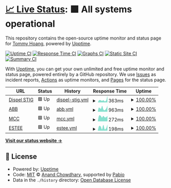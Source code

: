 # [📈 Live Status](https://thoangdev.github.io/dispel-uptime): <!--live status--> **🟩 All systems operational**

This repository contains the open-source uptime monitor and status page for [Tommy Hoang](https://thoangdev.github.io/dispel-uptime), powered by [Upptime](https://github.com/upptime/upptime).

[![Uptime CI](https://github.com/thoangdev/dispel-uptime/workflows/Uptime%20CI/badge.svg)](https://github.com/thoangdev/dispel-uptime/actions?query=workflow%3A%22Uptime+CI%22)
[![Response Time CI](https://github.com/thoangdev/dispel-uptime/workflows/Response%20Time%20CI/badge.svg)](https://github.com/thoangdev/dispel-uptime/actions?query=workflow%3A%22Response+Time+CI%22)
[![Graphs CI](https://github.com/thoangdev/dispel-uptime/workflows/Graphs%20CI/badge.svg)](https://github.com/thoangdev/dispel-uptime/actions?query=workflow%3A%22Graphs+CI%22)
[![Static Site CI](https://github.com/thoangdev/dispel-uptime/workflows/Static%20Site%20CI/badge.svg)](https://github.com/thoangdev/dispel-uptime/actions?query=workflow%3A%22Static+Site+CI%22)
[![Summary CI](https://github.com/thoangdev/dispel-uptime/workflows/Summary%20CI/badge.svg)](https://github.com/thoangdev/dispel-uptime/actions?query=workflow%3A%22Summary+CI%22)

With [Upptime](https://upptime.js.org), you can get your own unlimited and free uptime monitor and status page, powered entirely by a GitHub repository. We use [Issues](https://github.com/thoangdev/dispel-uptime/issues) as incident reports, [Actions](https://github.com/thoangdev/dispel-uptime/actions) as uptime monitors, and [Pages](https://thoangdev.github.io/dispel-uptime) for the status page.

<!--start: status pages-->
<!-- This summary is generated by Upptime (https://github.com/upptime/upptime) -->
<!-- Do not edit this manually, your changes will be overwritten -->
<!-- prettier-ignore -->
| URL | Status | History | Response Time | Uptime |
| --- | ------ | ------- | ------------- | ------ |
| <img alt="" src="https://icons.duckduckgo.com/ip3/dashboard.dispel.io.ico" height="13"> [Dispel STIG](https://dashboard.dispel.io/) | 🟩 Up | [dispel-stig.yml](https://github.com/thoangdev/dispel-uptime/commits/HEAD/history/dispel-stig.yml) | <details><summary><img alt="Response time graph" src="./graphs/dispel-stig/response-time-week.png" height="20"> 363ms</summary><br><a href="https://thoangdev.github.io/dispel-uptime/history/dispel-stig"><img alt="Response time 266" src="https://img.shields.io/endpoint?url=https%3A%2F%2Fraw.githubusercontent.com%2Fthoangdev%2Fdispel-uptime%2FHEAD%2Fapi%2Fdispel-stig%2Fresponse-time.json"></a><br><a href="https://thoangdev.github.io/dispel-uptime/history/dispel-stig"><img alt="24-hour response time 225" src="https://img.shields.io/endpoint?url=https%3A%2F%2Fraw.githubusercontent.com%2Fthoangdev%2Fdispel-uptime%2FHEAD%2Fapi%2Fdispel-stig%2Fresponse-time-day.json"></a><br><a href="https://thoangdev.github.io/dispel-uptime/history/dispel-stig"><img alt="7-day response time 363" src="https://img.shields.io/endpoint?url=https%3A%2F%2Fraw.githubusercontent.com%2Fthoangdev%2Fdispel-uptime%2FHEAD%2Fapi%2Fdispel-stig%2Fresponse-time-week.json"></a><br><a href="https://thoangdev.github.io/dispel-uptime/history/dispel-stig"><img alt="30-day response time 274" src="https://img.shields.io/endpoint?url=https%3A%2F%2Fraw.githubusercontent.com%2Fthoangdev%2Fdispel-uptime%2FHEAD%2Fapi%2Fdispel-stig%2Fresponse-time-month.json"></a><br><a href="https://thoangdev.github.io/dispel-uptime/history/dispel-stig"><img alt="1-year response time 266" src="https://img.shields.io/endpoint?url=https%3A%2F%2Fraw.githubusercontent.com%2Fthoangdev%2Fdispel-uptime%2FHEAD%2Fapi%2Fdispel-stig%2Fresponse-time-year.json"></a></details> | <details><summary><a href="https://thoangdev.github.io/dispel-uptime/history/dispel-stig">100.00%</a></summary><a href="https://thoangdev.github.io/dispel-uptime/history/dispel-stig"><img alt="All-time uptime 100.00%" src="https://img.shields.io/endpoint?url=https%3A%2F%2Fraw.githubusercontent.com%2Fthoangdev%2Fdispel-uptime%2FHEAD%2Fapi%2Fdispel-stig%2Fuptime.json"></a><br><a href="https://thoangdev.github.io/dispel-uptime/history/dispel-stig"><img alt="24-hour uptime 100.00%" src="https://img.shields.io/endpoint?url=https%3A%2F%2Fraw.githubusercontent.com%2Fthoangdev%2Fdispel-uptime%2FHEAD%2Fapi%2Fdispel-stig%2Fuptime-day.json"></a><br><a href="https://thoangdev.github.io/dispel-uptime/history/dispel-stig"><img alt="7-day uptime 100.00%" src="https://img.shields.io/endpoint?url=https%3A%2F%2Fraw.githubusercontent.com%2Fthoangdev%2Fdispel-uptime%2FHEAD%2Fapi%2Fdispel-stig%2Fuptime-week.json"></a><br><a href="https://thoangdev.github.io/dispel-uptime/history/dispel-stig"><img alt="30-day uptime 100.00%" src="https://img.shields.io/endpoint?url=https%3A%2F%2Fraw.githubusercontent.com%2Fthoangdev%2Fdispel-uptime%2FHEAD%2Fapi%2Fdispel-stig%2Fuptime-month.json"></a><br><a href="https://thoangdev.github.io/dispel-uptime/history/dispel-stig"><img alt="1-year uptime 100.00%" src="https://img.shields.io/endpoint?url=https%3A%2F%2Fraw.githubusercontent.com%2Fthoangdev%2Fdispel-uptime%2FHEAD%2Fapi%2Fdispel-stig%2Fuptime-year.json"></a></details>
| <img alt="" src="https://icons.duckduckgo.com/ip3/secureremote.abb.com.ico" height="13"> [ABB](https://secureremote.abb.com/) | 🟩 Up | [abb.yml](https://github.com/thoangdev/dispel-uptime/commits/HEAD/history/abb.yml) | <details><summary><img alt="Response time graph" src="./graphs/abb/response-time-week.png" height="20"> 963ms</summary><br><a href="https://thoangdev.github.io/dispel-uptime/history/abb"><img alt="Response time 1102" src="https://img.shields.io/endpoint?url=https%3A%2F%2Fraw.githubusercontent.com%2Fthoangdev%2Fdispel-uptime%2FHEAD%2Fapi%2Fabb%2Fresponse-time.json"></a><br><a href="https://thoangdev.github.io/dispel-uptime/history/abb"><img alt="24-hour response time 1047" src="https://img.shields.io/endpoint?url=https%3A%2F%2Fraw.githubusercontent.com%2Fthoangdev%2Fdispel-uptime%2FHEAD%2Fapi%2Fabb%2Fresponse-time-day.json"></a><br><a href="https://thoangdev.github.io/dispel-uptime/history/abb"><img alt="7-day response time 963" src="https://img.shields.io/endpoint?url=https%3A%2F%2Fraw.githubusercontent.com%2Fthoangdev%2Fdispel-uptime%2FHEAD%2Fapi%2Fabb%2Fresponse-time-week.json"></a><br><a href="https://thoangdev.github.io/dispel-uptime/history/abb"><img alt="30-day response time 1112" src="https://img.shields.io/endpoint?url=https%3A%2F%2Fraw.githubusercontent.com%2Fthoangdev%2Fdispel-uptime%2FHEAD%2Fapi%2Fabb%2Fresponse-time-month.json"></a><br><a href="https://thoangdev.github.io/dispel-uptime/history/abb"><img alt="1-year response time 1102" src="https://img.shields.io/endpoint?url=https%3A%2F%2Fraw.githubusercontent.com%2Fthoangdev%2Fdispel-uptime%2FHEAD%2Fapi%2Fabb%2Fresponse-time-year.json"></a></details> | <details><summary><a href="https://thoangdev.github.io/dispel-uptime/history/abb">100.00%</a></summary><a href="https://thoangdev.github.io/dispel-uptime/history/abb"><img alt="All-time uptime 100.00%" src="https://img.shields.io/endpoint?url=https%3A%2F%2Fraw.githubusercontent.com%2Fthoangdev%2Fdispel-uptime%2FHEAD%2Fapi%2Fabb%2Fuptime.json"></a><br><a href="https://thoangdev.github.io/dispel-uptime/history/abb"><img alt="24-hour uptime 100.00%" src="https://img.shields.io/endpoint?url=https%3A%2F%2Fraw.githubusercontent.com%2Fthoangdev%2Fdispel-uptime%2FHEAD%2Fapi%2Fabb%2Fuptime-day.json"></a><br><a href="https://thoangdev.github.io/dispel-uptime/history/abb"><img alt="7-day uptime 100.00%" src="https://img.shields.io/endpoint?url=https%3A%2F%2Fraw.githubusercontent.com%2Fthoangdev%2Fdispel-uptime%2FHEAD%2Fapi%2Fabb%2Fuptime-week.json"></a><br><a href="https://thoangdev.github.io/dispel-uptime/history/abb"><img alt="30-day uptime 100.00%" src="https://img.shields.io/endpoint?url=https%3A%2F%2Fraw.githubusercontent.com%2Fthoangdev%2Fdispel-uptime%2FHEAD%2Fapi%2Fabb%2Fuptime-month.json"></a><br><a href="https://thoangdev.github.io/dispel-uptime/history/abb"><img alt="1-year uptime 100.00%" src="https://img.shields.io/endpoint?url=https%3A%2F%2Fraw.githubusercontent.com%2Fthoangdev%2Fdispel-uptime%2FHEAD%2Fapi%2Fabb%2Fuptime-year.json"></a></details>
| <img alt="" src="https://icons.duckduckgo.com/ip3/mcc.dispel.io.ico" height="13"> [MCC](https://mcc.dispel.io/) | 🟩 Up | [mcc.yml](https://github.com/thoangdev/dispel-uptime/commits/HEAD/history/mcc.yml) | <details><summary><img alt="Response time graph" src="./graphs/mcc/response-time-week.png" height="20"> 272ms</summary><br><a href="https://thoangdev.github.io/dispel-uptime/history/mcc"><img alt="Response time 290" src="https://img.shields.io/endpoint?url=https%3A%2F%2Fraw.githubusercontent.com%2Fthoangdev%2Fdispel-uptime%2FHEAD%2Fapi%2Fmcc%2Fresponse-time.json"></a><br><a href="https://thoangdev.github.io/dispel-uptime/history/mcc"><img alt="24-hour response time 167" src="https://img.shields.io/endpoint?url=https%3A%2F%2Fraw.githubusercontent.com%2Fthoangdev%2Fdispel-uptime%2FHEAD%2Fapi%2Fmcc%2Fresponse-time-day.json"></a><br><a href="https://thoangdev.github.io/dispel-uptime/history/mcc"><img alt="7-day response time 272" src="https://img.shields.io/endpoint?url=https%3A%2F%2Fraw.githubusercontent.com%2Fthoangdev%2Fdispel-uptime%2FHEAD%2Fapi%2Fmcc%2Fresponse-time-week.json"></a><br><a href="https://thoangdev.github.io/dispel-uptime/history/mcc"><img alt="30-day response time 296" src="https://img.shields.io/endpoint?url=https%3A%2F%2Fraw.githubusercontent.com%2Fthoangdev%2Fdispel-uptime%2FHEAD%2Fapi%2Fmcc%2Fresponse-time-month.json"></a><br><a href="https://thoangdev.github.io/dispel-uptime/history/mcc"><img alt="1-year response time 290" src="https://img.shields.io/endpoint?url=https%3A%2F%2Fraw.githubusercontent.com%2Fthoangdev%2Fdispel-uptime%2FHEAD%2Fapi%2Fmcc%2Fresponse-time-year.json"></a></details> | <details><summary><a href="https://thoangdev.github.io/dispel-uptime/history/mcc">100.00%</a></summary><a href="https://thoangdev.github.io/dispel-uptime/history/mcc"><img alt="All-time uptime 100.00%" src="https://img.shields.io/endpoint?url=https%3A%2F%2Fraw.githubusercontent.com%2Fthoangdev%2Fdispel-uptime%2FHEAD%2Fapi%2Fmcc%2Fuptime.json"></a><br><a href="https://thoangdev.github.io/dispel-uptime/history/mcc"><img alt="24-hour uptime 100.00%" src="https://img.shields.io/endpoint?url=https%3A%2F%2Fraw.githubusercontent.com%2Fthoangdev%2Fdispel-uptime%2FHEAD%2Fapi%2Fmcc%2Fuptime-day.json"></a><br><a href="https://thoangdev.github.io/dispel-uptime/history/mcc"><img alt="7-day uptime 100.00%" src="https://img.shields.io/endpoint?url=https%3A%2F%2Fraw.githubusercontent.com%2Fthoangdev%2Fdispel-uptime%2FHEAD%2Fapi%2Fmcc%2Fuptime-week.json"></a><br><a href="https://thoangdev.github.io/dispel-uptime/history/mcc"><img alt="30-day uptime 100.00%" src="https://img.shields.io/endpoint?url=https%3A%2F%2Fraw.githubusercontent.com%2Fthoangdev%2Fdispel-uptime%2FHEAD%2Fapi%2Fmcc%2Fuptime-month.json"></a><br><a href="https://thoangdev.github.io/dispel-uptime/history/mcc"><img alt="1-year uptime 100.00%" src="https://img.shields.io/endpoint?url=https%3A%2F%2Fraw.githubusercontent.com%2Fthoangdev%2Fdispel-uptime%2FHEAD%2Fapi%2Fmcc%2Fuptime-year.json"></a></details>
| <img alt="" src="https://icons.duckduckgo.com/ip3/ztogateway.elcompanies.com.ico" height="13"> [ESTEE](https://ztogateway.elcompanies.com/) | 🟩 Up | [estee.yml](https://github.com/thoangdev/dispel-uptime/commits/HEAD/history/estee.yml) | <details><summary><img alt="Response time graph" src="./graphs/estee/response-time-week.png" height="20"> 198ms</summary><br><a href="https://thoangdev.github.io/dispel-uptime/history/estee"><img alt="Response time 202" src="https://img.shields.io/endpoint?url=https%3A%2F%2Fraw.githubusercontent.com%2Fthoangdev%2Fdispel-uptime%2FHEAD%2Fapi%2Festee%2Fresponse-time.json"></a><br><a href="https://thoangdev.github.io/dispel-uptime/history/estee"><img alt="24-hour response time 286" src="https://img.shields.io/endpoint?url=https%3A%2F%2Fraw.githubusercontent.com%2Fthoangdev%2Fdispel-uptime%2FHEAD%2Fapi%2Festee%2Fresponse-time-day.json"></a><br><a href="https://thoangdev.github.io/dispel-uptime/history/estee"><img alt="7-day response time 198" src="https://img.shields.io/endpoint?url=https%3A%2F%2Fraw.githubusercontent.com%2Fthoangdev%2Fdispel-uptime%2FHEAD%2Fapi%2Festee%2Fresponse-time-week.json"></a><br><a href="https://thoangdev.github.io/dispel-uptime/history/estee"><img alt="30-day response time 202" src="https://img.shields.io/endpoint?url=https%3A%2F%2Fraw.githubusercontent.com%2Fthoangdev%2Fdispel-uptime%2FHEAD%2Fapi%2Festee%2Fresponse-time-month.json"></a><br><a href="https://thoangdev.github.io/dispel-uptime/history/estee"><img alt="1-year response time 202" src="https://img.shields.io/endpoint?url=https%3A%2F%2Fraw.githubusercontent.com%2Fthoangdev%2Fdispel-uptime%2FHEAD%2Fapi%2Festee%2Fresponse-time-year.json"></a></details> | <details><summary><a href="https://thoangdev.github.io/dispel-uptime/history/estee">100.00%</a></summary><a href="https://thoangdev.github.io/dispel-uptime/history/estee"><img alt="All-time uptime 100.00%" src="https://img.shields.io/endpoint?url=https%3A%2F%2Fraw.githubusercontent.com%2Fthoangdev%2Fdispel-uptime%2FHEAD%2Fapi%2Festee%2Fuptime.json"></a><br><a href="https://thoangdev.github.io/dispel-uptime/history/estee"><img alt="24-hour uptime 100.00%" src="https://img.shields.io/endpoint?url=https%3A%2F%2Fraw.githubusercontent.com%2Fthoangdev%2Fdispel-uptime%2FHEAD%2Fapi%2Festee%2Fuptime-day.json"></a><br><a href="https://thoangdev.github.io/dispel-uptime/history/estee"><img alt="7-day uptime 100.00%" src="https://img.shields.io/endpoint?url=https%3A%2F%2Fraw.githubusercontent.com%2Fthoangdev%2Fdispel-uptime%2FHEAD%2Fapi%2Festee%2Fuptime-week.json"></a><br><a href="https://thoangdev.github.io/dispel-uptime/history/estee"><img alt="30-day uptime 100.00%" src="https://img.shields.io/endpoint?url=https%3A%2F%2Fraw.githubusercontent.com%2Fthoangdev%2Fdispel-uptime%2FHEAD%2Fapi%2Festee%2Fuptime-month.json"></a><br><a href="https://thoangdev.github.io/dispel-uptime/history/estee"><img alt="1-year uptime 100.00%" src="https://img.shields.io/endpoint?url=https%3A%2F%2Fraw.githubusercontent.com%2Fthoangdev%2Fdispel-uptime%2FHEAD%2Fapi%2Festee%2Fuptime-year.json"></a></details>

<!--end: status pages-->

[**Visit our status website →**](https://thoangdev.github.io/dispel-uptime)

## 📄 License

- Powered by: [Upptime](https://github.com/upptime/upptime)
- Code: [MIT](./LICENSE) © [Anand Chowdhary](https://anandchowdhary.com), supported by [Pabio](https://pabio.com)
- Data in the `./history` directory: [Open Database License](https://opendatacommons.org/licenses/odbl/1-0/)

